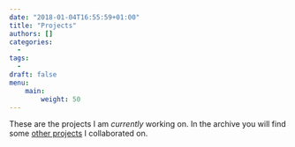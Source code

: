 ```yaml
---
date: "2018-01-04T16:55:59+01:00"
title: "Projects"
authors: []
categories:
  -
tags:
  -
draft: false
menu:
    main:
        weight: 50
---
```


These are the projects I am _currently_ working on. In the archive you will find some [other projects](/archive/) I collaborated on.

